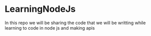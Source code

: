 # LearningNodeJs
In this repo we will be sharing the code that we will be writting while learning to code in node js and making apis 
